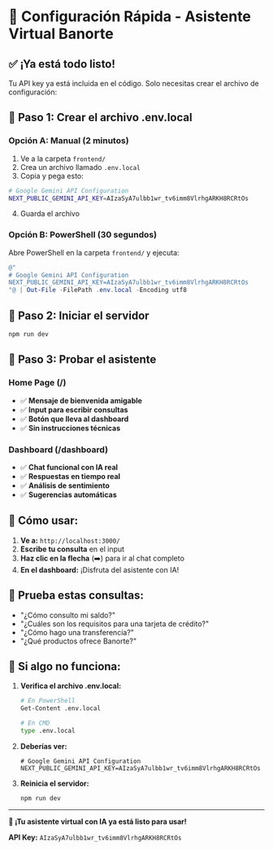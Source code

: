 # 🚀 Configuración Rápida - Asistente Virtual Banorte

## ✅ **¡Ya está todo listo!**

Tu API key ya está incluida en el código. Solo necesitas crear el archivo de configuración:

## 📝 **Paso 1: Crear el archivo .env.local**

### **Opción A: Manual (2 minutos)**
1. Ve a la carpeta `frontend/`
2. Crea un archivo llamado `.env.local`
3. Copia y pega esto:

```bash
# Google Gemini API Configuration
NEXT_PUBLIC_GEMINI_API_KEY=AIzaSyA7ulbb1wr_tv6imm8VlrhgARKH8RCRtOs
```

4. Guarda el archivo

### **Opción B: PowerShell (30 segundos)**
Abre PowerShell en la carpeta `frontend/` y ejecuta:

```powershell
@"
# Google Gemini API Configuration
NEXT_PUBLIC_GEMINI_API_KEY=AIzaSyA7ulbb1wr_tv6imm8VlrhgARKH8RCRtOs
"@ | Out-File -FilePath .env.local -Encoding utf8
```

## 🚀 **Paso 2: Iniciar el servidor**

```bash
npm run dev
```

## 🎯 **Paso 3: Probar el asistente**

### **Home Page (/)**
- ✅ **Mensaje de bienvenida amigable**
- ✅ **Input para escribir consultas**
- ✅ **Botón que lleva al dashboard**
- ✅ **Sin instrucciones técnicas**

### **Dashboard (/dashboard)**
- ✅ **Chat funcional con IA real**
- ✅ **Respuestas en tiempo real**
- ✅ **Análisis de sentimiento**
- ✅ **Sugerencias automáticas**

## 📱 **Cómo usar:**

1. **Ve a:** `http://localhost:3000/`
2. **Escribe tu consulta** en el input
3. **Haz clic en la flecha** (➡️) para ir al chat completo
4. **En el dashboard:** ¡Disfruta del asistente con IA!

## 🧪 **Prueba estas consultas:**

- "¿Cómo consulto mi saldo?"
- "¿Cuáles son los requisitos para una tarjeta de crédito?"
- "¿Cómo hago una transferencia?"
- "¿Qué productos ofrece Banorte?"

## 🔧 **Si algo no funciona:**

1. **Verifica el archivo .env.local:**
   ```bash
   # En PowerShell
   Get-Content .env.local

   # En CMD
   type .env.local
   ```

2. **Deberías ver:**
   ```
   # Google Gemini API Configuration
   NEXT_PUBLIC_GEMINI_API_KEY=AIzaSyA7ulbb1wr_tv6imm8VlrhgARKH8RCRtOs
   ```

3. **Reinicia el servidor:**
   ```bash
   npm run dev
   ```

---

**🎉 ¡Tu asistente virtual con IA ya está listo para usar!**

**API Key:** `AIzaSyA7ulbb1wr_tv6imm8VlrhgARKH8RCRtOs`
